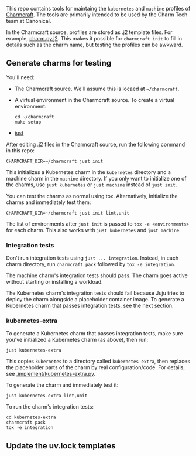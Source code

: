 This repo contains tools for maintaing the `kubernetes` and `machine` profiles of [Charmcraft](https://github.com/canonical/charmcraft). The tools are primarily intended to be used by the Charm Tech team at Canonical.

In the Charmcraft source, profiles are stored as .j2 template files. For example, [charm.py.j2](https://github.com/canonical/charmcraft/blob/main/charmcraft/templates/init-kubernetes/src/charm.py.j2). This makes it possible for `charmcraft init` to fill in details such as the charm name, but testing the profiles can be awkward.

## Generate charms for testing

You'll need:

  - The Charmcraft source. We'll assume this is locaed at `~/charmcraft`.

  - A virtual environment in the Charmcraft source. To create a virtual environment:

    ```text
    cd ~/charmcraft
    make setup
    ```

  - [just](https://github.com/casey/just)

After editing .j2 files in the Charmcraft source, run the following command in this repo:

```text
CHARMCRAFT_DIR=~/charmcraft just init
```

This initializes a Kubernetes charm in the `kubernetes` directory and a machine charm in the `machine` directory. If you only want to initialize one of the charms, use `just kubernetes` or `just machine` instead of `just init`.

You can test the charms as normal using tox. Alternatively, initialize the charms and immediately test them:

```text
CHARMCRAFT_DIR=~/charmcraft just init lint,unit
```

The list of environments after `just init` is passed to `tox -e <environments>` for each charm. This also works with `just kubernetes` and `just machine`.

### Integration tests

Don't run integration tests using `just ... integration`. Instead, in each charm directory, run `charmcraft pack` followed by `tox -e integration`.

The machine charm's integration tests should pass. The charm goes active without starting or installing a workload.

The Kubernetes charm's integration tests should fail because Juju tries to deploy the charm alongside a placeholder container image. To generate a Kubernetes charm that passes integration tests, see the next section.

### kubernetes-extra

To generate a Kubernetes charm that passes integration tests, make sure you've initialized a Kubernetes charm (as above), then run:

```text
just kubernetes-extra
```

This copies `kubernetes` to a directory called `kubernetes-extra`, then replaces the placeholder parts of the charm by real configuration/code. For details, see [.implement/kubernetes-extra.py](.implement/kubernetes-extra.py).

To generate the charm and immediately test it:

```text
just kubernetes-extra lint,unit
```

To run the charm's integration tests:

```text
cd kubernetes-extra
charmcraft pack
tox -e integration
```

## Update the uv.lock templates

